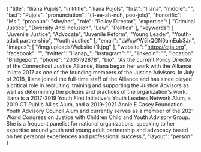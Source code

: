 {
  "title": "Iliana Pujols",
  "linktitle": "Iliana Pujols",
  "first": "Iliana",
  "middle": "",
  "last": "Pujols",
  "pronunciation": "(il-ee-ah-nuh, poo-jols)",
  "honorific": "Ms.",
  "pronoun": "she/her",
  "role": "Policy Director",
  "expertise": [
    "Criminal Justice",
    "Diversity And Inclusion",
    "Law",
    "Politics"
  ],
  "keywords": [
    "Juvenile Justice",
    "Advocate",
    "Juvenile Reform",
    "Young Leader",
    "Youth-adult partnership",
    "Youth Justice"
  ],
  "email": "aWxpYW5hQGN0amEub3Jn",
  "images": [
    "/img/uploads/Website (1).jpg"
  ],
  "website": "https://ctja.org",
  "facebook": "",
  "twitter": "ilianap_",
  "instagram": "",
  "linkedin": "",
  "location": "Bridgeport",
  "phone": "2035192878",
  "bio": "As the current Policy Director of the Connecticut Justice Alliance, Iliana began her work with the Alliance in late 2017 as one of the founding members of the Justice Advisors. In July of 2018, Iliana joined the full-time staff of the Alliance and has since played a critical role in recruiting, training and supporting the Justice Advisors as well as determining the policies and practices of the organization's work. Iliana is a 2017-2019 Youth First Initiative's Youth Leaders Network Alum, a 2019 CT Public Allies Alum, and a 2019-2021 Annie E Casey Foundation Youth Advisory Council Alum and currently serves as a member of the 2021 World Congress on Justice with Children Child and Youth Advisory Group. She is a frequent panelist for national organizations, speaking to her expertise around youth and young adult partnership and advocacy based on her personal experiences and professional success.",
  "layout": "person"
}

